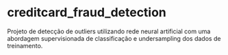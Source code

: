 # creditcard_fraud_detection

Projeto de detecção de outliers utilizando rede neural artificial com uma abordagem supervisionada de classificação e undersampling dos dados de treinamento.
